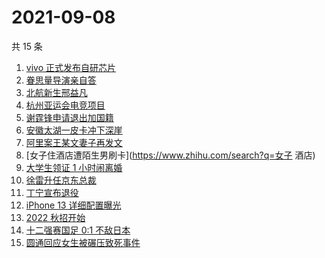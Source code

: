 # 2021-09-08

共 15 条

<!-- BEGIN ZHIHUSEARCH -->
<!-- 最后更新时间 Wed Sep 08 2021 07:08:12 GMT+0800 (China Standard Time) -->
1. [vivo 正式发布自研芯片](https://www.zhihu.com/search?q=vivo)
1. [眷思量导演亲自答](https://www.zhihu.com/search?q=眷思量)
1. [北航新生邢益凡](https://www.zhihu.com/search?q=邢益凡)
1. [杭州亚运会电竞项目](https://www.zhihu.com/search?q=亚运会)
1. [谢霆锋申请退出加国籍](https://www.zhihu.com/search?q=谢霆锋)
1. [安徽太湖一皮卡冲下深崖](https://www.zhihu.com/search?q=安徽皮卡)
1. [阿里案王某文妻子再发文](https://www.zhihu.com/search?q=王某文妻子)
1. [女子住酒店遭陌生男刷卡](https://www.zhihu.com/search?q=女子 酒店)
1. [大学生领证 1 小时闹离婚](https://www.zhihu.com/search?q=大学生领证)
1. [徐雷升任京东总裁](https://www.zhihu.com/search?q=京东)
1. [丁宁宣布退役](https://www.zhihu.com/search?q=丁宁)
1. [iPhone 13 详细配置曝光](https://www.zhihu.com/search?q=iPhone13)
1. [2022 秋招开始](https://www.zhihu.com/search?q=2022秋招)
1. [十二强赛国足 0:1 不敌日本](https://www.zhihu.com/search?q=国足)
1. [圆通回应女生被碾压致死事件](https://www.zhihu.com/search?q=圆通)
<!-- END ZHIHUSEARCH -->
